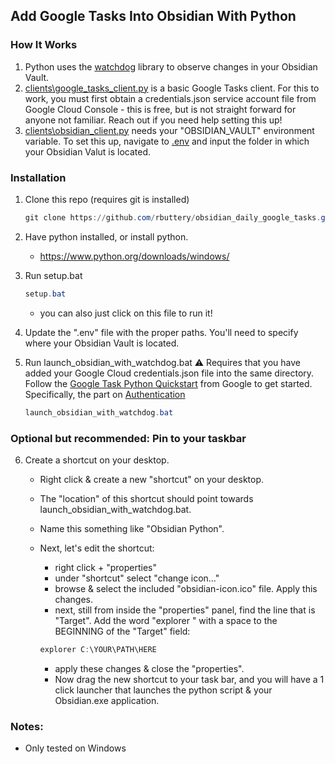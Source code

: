 ## Add Google Tasks Into Obsidian With Python

### How It Works
1. Python uses the [watchdog](https://pypi.org/project/watchdog/) library to observe changes in your Obsidian Vault.
2. [clients\google_tasks_client.py](https://github.com/rbuttery/obsidian_daily_google_tasks/blob/main/clients/google_tasks_client.py) is a basic Google Tasks client. For this to work, you must first obtain a credentials.json service account file from Google Cloud Console - this is free, but is not straight forward for anyone not familiar. Reach out if you need help setting this up! 
3. [clients\obsidian_client.py](https://github.com/rbuttery/obsidian_daily_google_tasks/blob/main/clients/obsidian_client.py) needs your "OBSIDIAN_VAULT" environment variable. To set this up, navigate to [.env](https://github.com/rbuttery/obsidian_daily_google_tasks/blob/main/clients/.env) and input the folder in which your Obsidian Valut is located.


### Installation
1. Clone this repo (requires git is installed)
    ``` powershell
    git clone https://github.com/rbuttery/obsidian_daily_google_tasks.git
   ```
2. Have python installed, or install python.
    - https://www.python.org/downloads/windows/

3. Run setup.bat
    ``` powershell
    setup.bat
    ```
    - you can also just click on this file to run it!
  
4. Update the ".env" file with the proper paths. You'll need to specify where your Obsidian Vault is located.

5. Run launch_obsidian_with_watchdog.bat
   ⚠️ Requires that you have added your Google Cloud credentials.json file into the same directory. Follow the [Google Task Python Quickstart](https://developers.google.com/tasks/quickstart/python) from Google to get started. Specifically, the part on [Authentication](https://developers.google.com/tasks/quickstart/python#authorize_credentials_for_a_desktop_application)
   ``` powershell
   launch_obsidian_with_watchdog.bat
   ```

### Optional but recommended: **Pin to your taskbar**
6.  Create a shortcut on your desktop.

    - Right click & create a new "shortcut" on your desktop. 

    - The "location" of this shortcut should point towards launch_obsidian_with_watchdog.bat. 

    - Name this something like "Obsidian Python".

    - Next, let's edit the shortcut:
        - right click + "properties"
        - under "shortcut" select "change icon..."
        - browse & select the included "obsidian-icon.ico" file. Apply this changes.
        - next, still from inside the "properties" panel, find the line that is "Target". Add the word "explorer " with a space to the BEGINNING of the "Target" field: 
        
        ``` powershell
        explorer C:\YOUR\PATH\HERE
        ```
        
        - apply these changes & close the "properties".
        - Now drag the new shortcut to your task bar, and you will have a 1 click launcher that launches the python script & your Obsidian.exe application.


### Notes:
- Only tested on Windows
